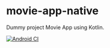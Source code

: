 # movie-app-native

Dummy project Movie App using Kotlin.

[![Android CI](https://github.com/ziss11/movie-app-native/actions/workflows/android.yml/badge.svg)](https://github.com/ziss11/movie-app-native/actions/workflows/android.yml)